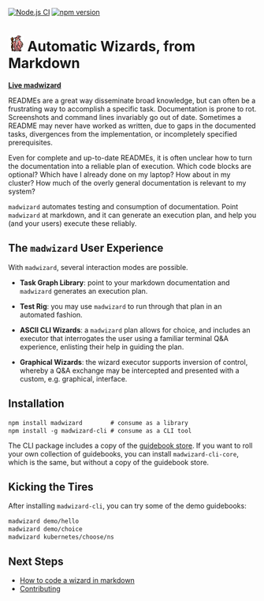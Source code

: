 [![Node.js CI](https://github.com/guidebooks/madwizard/actions/workflows/test.yml/badge.svg)](https://github.com/guidebooks/madwizard/actions/workflows/test.yml) [![npm version](https://badge.fury.io/js/madwizard.svg)](https://badge.fury.io/js/madwizard)

# <img src=".github/madwizard.gif" title="madwizard" height="32"> Automatic Wizards, from Markdown

[**Live madwizard**](https://madwizard.io)

READMEs are a great way disseminate broad knowledge, but can often be
a frustrating way to accomplish a specific task. Documentation is
prone to rot. Screenshots and command lines invariably go out of
date. Sometimes a README may never have worked as written, due to gaps
in the documented tasks, divergences from the implementation, or
incompletely specified prerequisites.

Even for complete and up-to-date READMEs, it is often unclear how to
turn the documentation into a reliable plan of execution. Which code
blocks are optional? Which have I already done on my laptop? How
about in my cluster? How much of the overly general documentation is
relevant to my system?

`madwizard` automates testing and consumption of documentation. Point
`madwizard` at markdown, and it can generate an execution plan, and
help you (and your users) execute these reliably.

## The `madwizard` User Experience

With `madwizard`, several interaction modes are possible.

- **Task Graph Library**: point to your markdown documentation and
  `madwizard` generates an execution plan.

- **Test Rig**: you may use `madwizard` to run through that plan in an
  automated fashion.

- **ASCII CLI Wizards**: a `madwizard` plan allows for choice, and
  includes an executor that interrogates the user using a familiar
  terminal Q&A experience, enlisting their help in guiding the plan.

- **Graphical Wizards**: the wizard executor supports inversion of
  control, whereby a Q&A exchange may be intercepted and presented
  with a custom, e.g. graphical, interface.

## Installation

```shell
npm install madwizard        # consume as a library
npm install -g madwizard-cli # consume as a CLI tool
```

The CLI package includes a copy of the [guidebook
store](https://github.com/guidebooks/store). If you want to roll your
own collection of guidebooks, you can install `madwizard-cli-core`,
which is the same, but without a copy of the guidebook store.

## Kicking the Tires

After installing `madwizard-cli`, you can try some of the demo guidebooks:

```shell
madwizard demo/hello
madwizard demo/choice
madwizard kubernetes/choose/ns
```

## Next Steps

- [How to code a wizard in markdown](./docs/markdown#readme)
- [Contributing](./docs/dev#readme)
